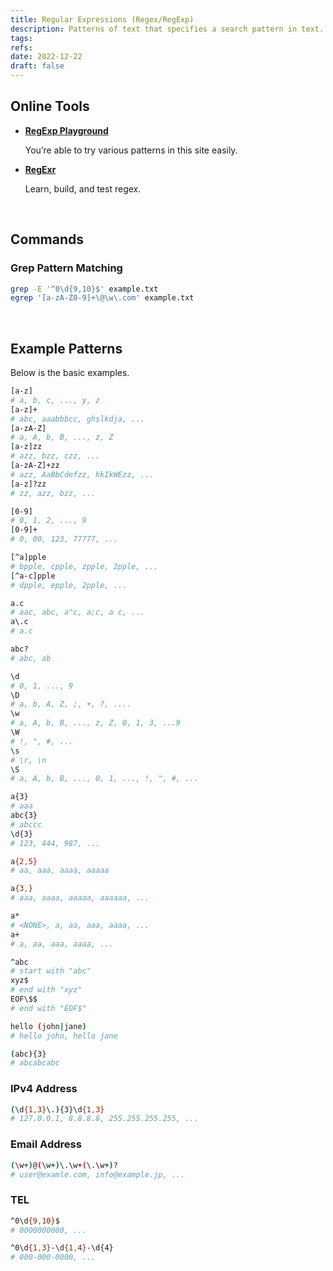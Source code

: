```yaml
---
title: Regular Expressions (Regex/RegExp)
description: Patterns of text that specifies a search pattern in text.
tags:
refs:
date: 2022-12-22
draft: false
---
```


## Online Tools

- **[RegExp Playground](https://projects.verou.me/regexplained/)**

    You’re able to try various patterns in this site easily.

- **[RegExr](https://regexr.com/)**

    Learn, build, and test regex.

<br />

## Commands

### Grep Pattern Matching

```sh
grep -E '^0\d{9,10}$' example.txt
egrep '[a-zA-Z0-9]+\@\w\.com' example.txt
```

<br />

## Example Patterns

Below is the basic examples.

```sh
[a-z]
# a, b, c, ..., y, z
[a-z]+
# abc, aaabbbcc, ghslkdja, ...
[a-zA-Z]
# a, A, b, B, ..., z, Z
[a-z]zz
# azz, bzz, czz, ...
[a-zA-Z]+zz
# azz, AaBbCdefzz, hkIkWEzz, ...
[a-z]?zz
# zz, azz, bzz, ...

[0-9]
# 0, 1, 2, ..., 9
[0-9]+
# 0, 00, 123, 77777, ...

[^a]pple
# bpple, cpple, zpple, 2pple, ...
[^a-c]pple
# dpple, epple, 2pple, ...

a.c
# aac, abc, a"c, a;c, a c, ...
a\.c
# a.c

abc?
# abc, ab

\d
# 0, 1, ..., 9
\D
# a, b, A, Z, ;, +, ?, ....
\w
# a, A, b, B, ..., z, Z, 0, 1, 3, ...9
\W
# !, ", #, ...
\s
# \r, \n
\S
# a, A, b, B, ..., 0, 1, ..., !, ", #, ...

a{3}
# aaa
abc{3}
# abccc
\d{3}
# 123, 444, 987, ...

a{2,5}
# aa, aaa, aaaa, aaaaa

a{3,}
# aaa, aaaa, aaaaa, aaaaaa, ...

a*
# <NONE>, a, aa, aaa, aaaa, ...
a+
# a, aa, aaa, aaaa, ...

^abc
# start with "abc"
xyz$
# end with "xyz"
EOF\$$
# end with "EOF$"

hello (john|jane)
# hello john, hello jane

(abc){3}
# abcabcabc
```

### IPv4 Address

```sh
(\d{1,3}\.){3}\d{1,3}
# 127.0.0.1, 8.8.8.8, 255.255.255.255, ...
```

### Email Address

```sh
(\w+)@(\w+)\.\w+(\.\w+)?
# user@examle.com, info@example.jp, ...
```

### TEL

```sh
^0\d{9,10}$
# 0000000000, ...

^0\d{1,3}-\d{1,4}-\d{4}
# 000-000-0000, ...
```

